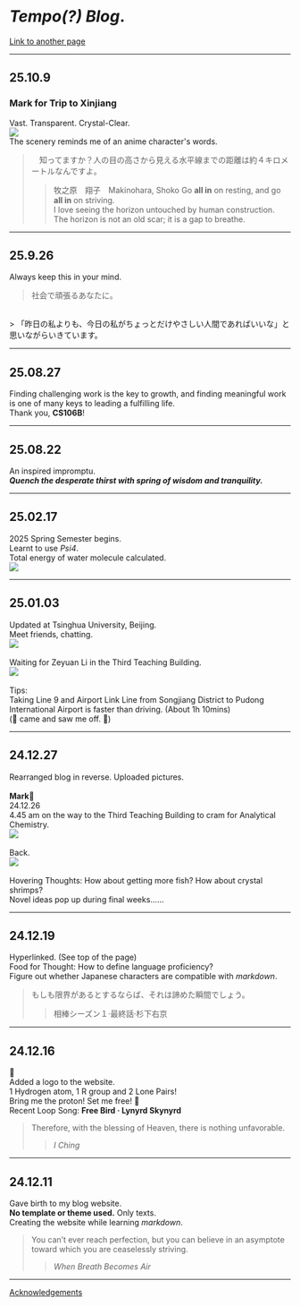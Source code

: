 # ***Tempo(?) Blog***.

[Link to another page](./another-page.html)

---
## 25.10.9
### Mark for Trip to Xinjiang 
Vast. Transparent. Crystal-Clear. <br>
![](/assets/img/Sailimu.png) <br>
The scenery reminds me of an anime character's words. <br>
>　知ってますか？人の目の高さから見える水平線までの距離は約４キロメートルなんですよ。
>> 牧之原　翔子　Makinohara, Shoko
Go **all in** on resting, and go **all in** on striving. <br>
I love seeing the horizon untouched by human construction. <br>
The horizon is not an old scar; it is a gap to breathe. <br>

---

## 25.9.26
Always keep this in your mind.<br>
> 社会で頑張るあなたに。
<br>
> 「昨日の私よりも、今日の私がちょっとだけやさしい人間であればいいな」と思いながらいきています。

---

## 25.08.27
Finding challenging work is the key to growth, and finding meaningful work is one of many keys to leading a fulfilling life.<br>
Thank you, **CS106B**! <br>

---

## 25.08.22
An inspired impromptu. <br>
***Quench the desperate thirst with spring of wisdom and tranquility.*** <br>

---

## 25.02.17
2025 Spring Semester begins. <br>
Learnt to use *Psi4*. <br>
Total energy of water molecule calculated. <br>
![](/assets/img/Psi4_water.png)

---

## 25.01.03
Updated at Tsinghua University, Beijing. <br>
Meet friends, chatting. <br>
![](/assets/img/THU.jpg)<br>
 <br>
Waiting for Zeyuan Li in the Third Teaching Building.<br>
![](/assets/img/THU三教.jpg)<br>
 <br>
Tips: <br>
Taking Line 9 and Airport Link Line from Songjiang District to Pudong International Airport is faster than driving. (About 1h 10mins)<br>
(🦈 came and saw me off. 🥰)

---

## 24.12.27
Rearranged blog in reverse. Uploaded pictures.<br>
  <br>
**Mark**👀<br>
24.12.26<br>
4.45 am on the way to the Third Teaching Building to cram for Analytical Chemistry.<br>
![](/assets/img/吗喽.jpg)<br>
  <br>
Back.<br>
![](/assets/img/龙门楼.jpg)<br>
  <br>
Hovering Thoughts: How about getting more fish? How about crystal shrimps?<br>
Novel ideas pop up during final weeks......<br>

---

## 24.12.19
Hyperlinked. (See top of the page)<br>
Food for Thought: How to define language proficiency?<br>
Figure out whether Japanese characters are compatible with *markdown*.<br>
> もしも限界があるとするならば、それは諦めた瞬間でしょう。
> > 相棒シーズン１·最終話·杉下右京

---

## 24.12.16
🥺<br>
Added a logo to the website.<br>
1 Hydrogen atom, 1 R group and 2 Lone Pairs! <br>
Bring me the proton! Set me free! 🧪<br>
Recent Loop Song: **Free Bird · Lynyrd Skynyrd**
> Therefore, with the blessing of Heaven, there is nothing unfavorable.
> > *I Ching*

---

## 24.12.11  
Gave birth to my blog website.  
**No template or theme used.** Only texts.<br>
Creating the website while learning *markdown*.<br>
> You can’t ever reach perfection, but you can believe in an asymptote toward which you are ceaselessly striving.
> > *When Breath Becomes Air*

---

[Acknowledgements](./Acknowledgements.html)
